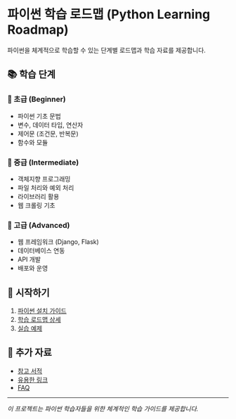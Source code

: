 # 파이썬 학습 로드맵 (Python Learning Roadmap)

파이썬을 체계적으로 학습할 수 있는 단계별 로드맵과 학습 자료를 제공합니다.

## 📚 학습 단계

### 🌱 초급 (Beginner)
- 파이썬 기초 문법
- 변수, 데이터 타입, 연산자
- 제어문 (조건문, 반복문)
- 함수와 모듈

### 🌿 중급 (Intermediate) 
- 객체지향 프로그래밍
- 파일 처리와 예외 처리
- 라이브러리 활용
- 웹 크롤링 기초

### 🌳 고급 (Advanced)
- 웹 프레임워크 (Django, Flask)
- 데이터베이스 연동
- API 개발
- 배포와 운영

## 🚀 시작하기

1. [파이썬 설치 가이드](docs/installation.md)
2. [학습 로드맵 상세](python-roadmap.md)
3. [실습 예제](examples/)

## 📖 추가 자료

- [참고 서적](docs/books.md)
- [유용한 링크](docs/links.md)
- [FAQ](docs/faq.md)

---
*이 프로젝트는 파이썬 학습자들을 위한 체계적인 학습 가이드를 제공합니다.*